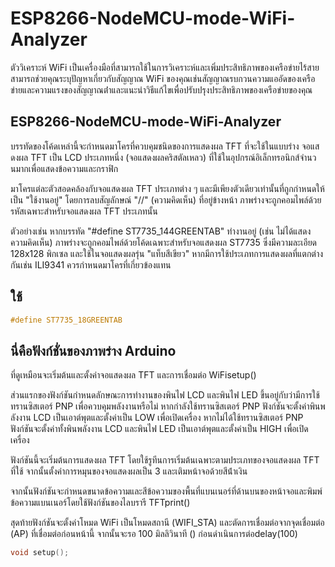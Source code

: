 # ESP8266-NodeMCU-mode-WiFi-Analyzer
ตัววิเคราะห์ WiFi เป็นเครื่องมือที่สามารถใช้ในการวิเคราะห์และเพิ่มประสิทธิภาพของเครือข่ายไร้สาย สามารถช่วยคุณระบุปัญหาเกี่ยวกับสัญญาณ WiFi ของคุณเช่นสัญญาณรบกวนความแออัดของเครือข่ายและความแรงของสัญญาณต่ําและแนะนําวิธีแก้ไขเพื่อปรับปรุงประสิทธิภาพของเครือข่ายของคุณ

## ESP8266-NodeMCU-mode-WiFi-Analyzer
บรรทัดของโค้ดเหล่านี้จะกําหนดมาโครที่ควบคุมชนิดของการแสดงผล TFT ที่จะใช้ในแบบร่าง จอแสดงผล TFT เป็น LCD ประเภทหนึ่ง (จอแสดงผลคริสตัลเหลว) ที่ใช้ในอุปกรณ์อิเล็กทรอนิกส์จํานวนมากเพื่อแสดงข้อความและกราฟิก

มาโครแต่ละตัวสอดคล้องกับจอแสดงผล TFT ประเภทต่าง ๆ และมีเพียงตัวเดียวเท่านั้นที่ถูกกําหนดให้เป็น "ใช้งานอยู่" โดยการลบสัญลักษณ์ "//" (ความคิดเห็น) ที่อยู่ข้างหน้า ภาพร่างจะถูกคอมไพล์ด้วยรหัสเฉพาะสําหรับจอแสดงผล TFT ประเภทนั้น

ตัวอย่างเช่น หากบรรทัด "#define ST7735_144GREENTAB" ทํางานอยู่ (เช่น ไม่ได้แสดงความคิดเห็น) ภาพร่างจะถูกคอมไพล์ด้วยโค้ดเฉพาะสําหรับจอแสดงผล ST7735 ซึ่งมีความละเอียด 128x128 พิกเซล และใช้ในจอแสดงผลรุ่น "แท็บสีเขียว" หากมีการใช้ประเภทการแสดงผลที่แตกต่างกันเช่น ILI9341 ควรกําหนดมาโครที่เกี่ยวข้องแทน


## ใช้

```C++
#define ST7735_18GREENTAB
```
## นี่คือฟังก์ชั่นของภาพร่าง Arduino

ที่ดูเหมือนจะเริ่มต้นและตั้งค่าจอแสดงผล TFT และการเชื่อมต่อ WiFisetup()

ส่วนแรกของฟังก์ชันกําหนดลักษณะการทํางานของพินไฟ LCD และพินไฟ LED ขึ้นอยู่กับว่ามีการใช้ทรานซิสเตอร์ PNP เพื่อควบคุมพลังงานหรือไม่ หากกําลังใช้ทรานซิสเตอร์ PNP ฟังก์ชันจะตั้งค่าพินพลังงาน LCD เป็นเอาต์พุตและตั้งค่าเป็น LOW เพื่อเปิดเครื่อง หากไม่ได้ใช้ทรานซิสเตอร์ PNP ฟังก์ชันจะตั้งค่าทั้งพินพลังงาน LCD และพินไฟ LED เป็นเอาต์พุตและตั้งค่าเป็น HIGH เพื่อเปิดเครื่อง

ฟังก์ชันนี้จะเริ่มต้นการแสดงผล TFT โดยใช้รูทีนการเริ่มต้นเฉพาะตามประเภทของจอแสดงผล TFT ที่ใช้ จากนั้นตั้งค่าการหมุนของจอแสดงผลเป็น 3 และเติมหน้าจอด้วยสีน้ําเงิน

จากนั้นฟังก์ชันจะกําหนดขนาดข้อความและสีข้อความของพื้นที่แบนเนอร์ที่ด้านบนของหน้าจอและพิมพ์ข้อความแบนเนอร์โดยใช้ฟังก์ชันของไลบรารี TFTprint()

สุดท้ายฟังก์ชันจะตั้งค่าโหมด WiFi เป็นโหมดสถานี (WIFI_STA) และตัดการเชื่อมต่อจากจุดเชื่อมต่อ (AP) ที่เชื่อมต่อก่อนหน้านี้ จากนั้นจะรอ 100 มิลลิวินาที () ก่อนดําเนินการต่อdelay(100)

```c++
void setup();
```
